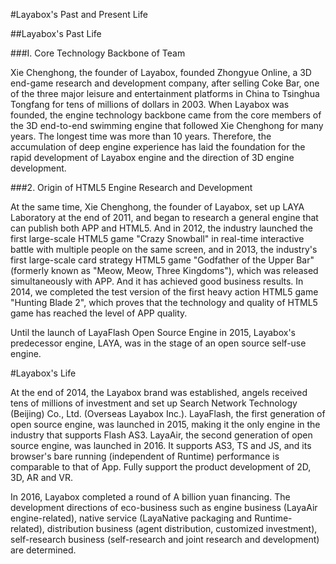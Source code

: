 #Layabox's Past and Present Life



##Layabox's Past Life



###I. Core Technology Backbone of Team

Xie Chenghong, the founder of Layabox, founded Zhongyue Online, a 3D end-game research and development company, after selling Coke Bar, one of the three major leisure and entertainment platforms in China to Tsinghua Tongfang for tens of millions of dollars in 2003. When Layabox was founded, the engine technology backbone came from the core members of the 3D end-to-end swimming engine that followed Xie Chenghong for many years. The longest time was more than 10 years. Therefore, the accumulation of deep engine experience has laid the foundation for the rapid development of Layabox engine and the direction of 3D engine development.

###2. Origin of HTML5 Engine Research and Development

At the same time, Xie Chenghong, the founder of Layabox, set up LAYA Laboratory at the end of 2011, and began to research a general engine that can publish both APP and HTML5. And in 2012, the industry launched the first large-scale HTML5 game "Crazy Snowball" in real-time interactive battle with multiple people on the same screen, and in 2013, the industry's first large-scale card strategy HTML5 game "Godfather of the Upper Bar" (formerly known as "Meow, Meow, Three Kingdoms"), which was released simultaneously with APP. And it has achieved good business results. In 2014, we completed the test version of the first heavy action HTML5 game "Hunting Blade 2", which proves that the technology and quality of HTML5 game has reached the level of APP quality.



Until the launch of LayaFlash Open Source Engine in 2015, Layabox's predecessor engine, LAYA, was in the stage of an open source self-use engine.





#Layabox's Life

At the end of 2014, the Layabox brand was established, angels received tens of millions of investment and set up Search Network Technology (Beijing) Co., Ltd. (Overseas Layabox Inc.). LayaFlash, the first generation of open source engine, was launched in 2015, making it the only engine in the industry that supports Flash AS3. LayaAir, the second generation of open source engine, was launched in 2016. It supports AS3, TS and JS, and its browser's bare running (independent of Runtime) performance is comparable to that of App. Fully support the product development of 2D, 3D, AR and VR.



In 2016, Layabox completed a round of A billion yuan financing. The development directions of eco-business such as engine business (LayaAir engine-related), native service (LayaNative packaging and Runtime-related), distribution business (agent distribution, customized investment), self-research business (self-research and joint research and development) are determined.

​